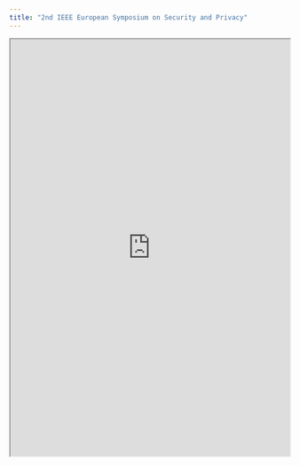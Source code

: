 ```yaml
---
title: "2nd IEEE European Symposium on Security and Privacy"
---
```



<iframe height="750" width="100%" src="https://ewelton.github.io/ktest/wiki.html#2nd%20IEEE%20European%20Symposium%20on%20Security%20and%20Privacy"></iframe>
